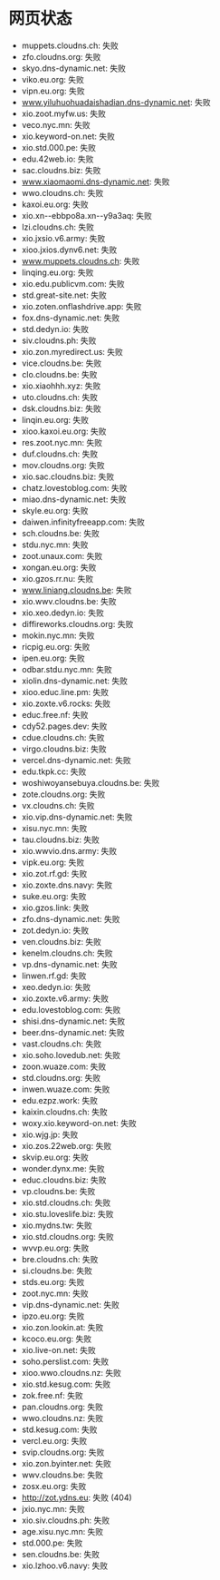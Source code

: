 # 网页状态
- muppets.cloudns.ch: 失败
- zfo.cloudns.org: 失败
- skyo.dns-dynamic.net: 失败
- viko.eu.org: 失败
- vipn.eu.org: 失败
- www.yiluhuohuadaishadian.dns-dynamic.net: 失败
- xio.zoot.myfw.us: 失败
- veco.nyc.mn: 失败
- xio.keyword-on.net: 失败
- xio.std.000.pe: 失败
- edu.42web.io: 失败
- sac.cloudns.biz: 失败
- www.xiaomaomi.dns-dynamic.net: 失败
- wwo.cloudns.ch: 失败
- kaxoi.eu.org: 失败
- xio.xn--ebbpo8a.xn--y9a3aq: 失败
- lzi.cloudns.ch: 失败
- xio.jxsio.v6.army: 失败
- xioo.jxios.dynv6.net: 失败
- www.muppets.cloudns.ch: 失败
- linqing.eu.org: 失败
- xio.edu.publicvm.com: 失败
- std.great-site.net: 失败
- xio.zoten.onflashdrive.app: 失败
- fox.dns-dynamic.net: 失败
- std.dedyn.io: 失败
- siv.cloudns.ph: 失败
- xio.zon.myredirect.us: 失败
- vice.cloudns.be: 失败
- clo.cloudns.be: 失败
- xio.xiaohhh.xyz: 失败
- uto.cloudns.ch: 失败
- dsk.cloudns.biz: 失败
- linqin.eu.org: 失败
- xioo.kaxoi.eu.org: 失败
- res.zoot.nyc.mn: 失败
- duf.cloudns.ch: 失败
- mov.cloudns.org: 失败
- xio.sac.cloudns.biz: 失败
- chatz.lovestoblog.com: 失败
- miao.dns-dynamic.net: 失败
- skyle.eu.org: 失败
- daiwen.infinityfreeapp.com: 失败
- sch.cloudns.be: 失败
- stdu.nyc.mn: 失败
- zoot.unaux.com: 失败
- xongan.eu.org: 失败
- xio.gzos.rr.nu: 失败
- www.liniang.cloudns.be: 失败
- xio.wwv.cloudns.be: 失败
- xio.xeo.dedyn.io: 失败
- diffireworks.cloudns.org: 失败
- mokin.nyc.mn: 失败
- ricpig.eu.org: 失败
- ipen.eu.org: 失败
- odbar.stdu.nyc.mn: 失败
- xiolin.dns-dynamic.net: 失败
- xioo.educ.line.pm: 失败
- xio.zoxte.v6.rocks: 失败
- educ.free.nf: 失败
- cdy52.pages.dev: 失败
- cdue.cloudns.ch: 失败
- virgo.cloudns.biz: 失败
- vercel.dns-dynamic.net: 失败
- edu.tkpk.cc: 失败
- woshiwoyansebuya.cloudns.be: 失败
- zote.cloudns.org: 失败
- vx.cloudns.ch: 失败
- xio.vip.dns-dynamic.net: 失败
- xisu.nyc.mn: 失败
- tau.cloudns.biz: 失败
- xio.wwvio.dns.army: 失败
- vipk.eu.org: 失败
- xio.zot.rf.gd: 失败
- xio.zoxte.dns.navy: 失败
- suke.eu.org: 失败
- xio.gzos.link: 失败
- zfo.dns-dynamic.net: 失败
- zot.dedyn.io: 失败
- ven.cloudns.biz: 失败
- kenelm.cloudns.ch: 失败
- vp.dns-dynamic.net: 失败
- linwen.rf.gd: 失败
- xeo.dedyn.io: 失败
- xio.zoxte.v6.army: 失败
- edu.lovestoblog.com: 失败
- shisi.dns-dynamic.net: 失败
- beer.dns-dynamic.net: 失败
- vast.cloudns.ch: 失败
- xio.soho.lovedub.net: 失败
- zoon.wuaze.com: 失败
- std.cloudns.org: 失败
- inwen.wuaze.com: 失败
- edu.ezpz.work: 失败
- kaixin.cloudns.ch: 失败
- woxy.xio.keyword-on.net: 失败
- xio.wjg.jp: 失败
- xio.zos.22web.org: 失败
- skvip.eu.org: 失败
- wonder.dynx.me: 失败
- educ.cloudns.biz: 失败
- vp.cloudns.be: 失败
- xio.std.cloudns.ch: 失败
- xio.stu.loveslife.biz: 失败
- xio.mydns.tw: 失败
- xio.std.cloudns.org: 失败
- wvvp.eu.org: 失败
- bre.cloudns.ch: 失败
- si.cloudns.be: 失败
- stds.eu.org: 失败
- zoot.nyc.mn: 失败
- vip.dns-dynamic.net: 失败
- ipzo.eu.org: 失败
- xio.zon.lookin.at: 失败
- kcoco.eu.org: 失败
- xio.live-on.net: 失败
- soho.perslist.com: 失败
- xioo.wwo.cloudns.nz: 失败
- xio.std.kesug.com: 失败
- zok.free.nf: 失败
- pan.cloudns.org: 失败
- wwo.cloudns.nz: 失败
- std.kesug.com: 失败
- vercl.eu.org: 失败
- svip.cloudns.org: 失败
- xio.zon.byinter.net: 失败
- wwv.cloudns.be: 失败
- zosx.eu.org: 失败
- http://zot.ydns.eu: 失败 (404)
- jxio.nyc.mn: 失败
- xio.siv.cloudns.ph: 失败
- age.xisu.nyc.mn: 失败
- std.000.pe: 失败
- sen.cloudns.be: 失败
- xio.lzhoo.v6.navy: 失败
